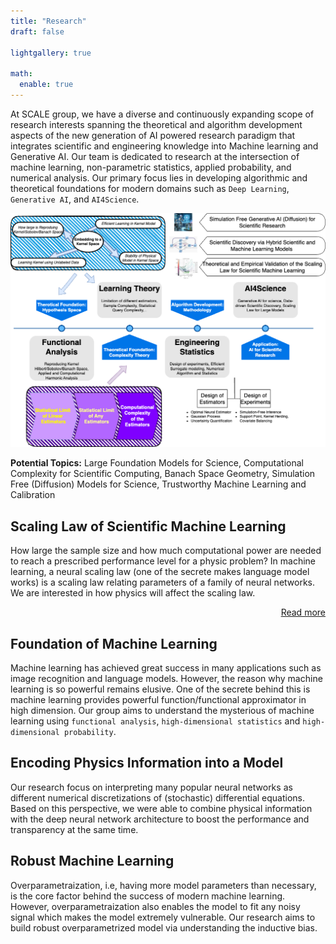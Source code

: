 ```yaml
---
title: "Research"
draft: false

lightgallery: true

math:
  enable: true
---
```


At SCALE group, we have a diverse and continuously expanding scope of research interests spanning the theoretical and algorithm development aspects of  the new generation of AI powered research paradigm that integrates scientific and engineering knowledge into Machine learning and Generative AI. Our team is dedicated to research at the intersection of machine learning, non-parametric statistics, applied probability, and numerical analysis. Our primary focus lies in developing algorithmic and theoretical foundations for modern domains such as `Deep Learning`, `Generative AI`, and `AI4Science`.

![Research](./framework.png)

**Potential Topics:** Large Foundation Models for Science, Computational Complexity for Scientific Computing, Banach Space Geometry, Simulation Free (Diffusion) Models for Science, Trustworthy Machine Learning and Calibration

## Scaling Law of Scientific Machine Learning

How large the sample size and how much computational power are needed to reach a prescribed performance level for a physic problem? In machine learning, a neural scaling law (one of the secrete makes language model works) is a scaling law relating parameters of a family of neural networks. We are interested in how physics will affect the scaling law.

<div style="text-align: right;">
<a href="/posts/scalinglaw/">Read more <i class="fas fa-angle-double-right fa-fw"></i></a>
</div>

## Foundation of Machine Learning

Machine learning has achieved great success in many applications such as image recognition and language models. However, the reason why machine learning is so powerful remains elusive. One of the secrete behind this is machine learning provides powerful function/functional approximator in high dimension. Our group aims to understand the mysterious of machine learning using `functional analysis`, `high-dimensional statistics` and `high-dimensional probability`.

## Encoding Physics Information into a Model

Our research focus on interpreting many popular neural networks as different numerical discretizations of (stochastic) differential equations. Based on this perspective, we were able to combine physical information with the deep neural network architecture to boost the performance and transparency at the same time.


## Robust Machine Learning

Overparametraization, i.e, having more model parameters than necessary, is the core factor behind the success of modern machine learning. However, overparametraization also enables the model to fit any noisy signal which makes the model extremely vulnerable. Our research aims to build robust overparametrized model via understanding the inductive bias.

